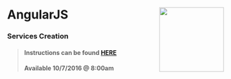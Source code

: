 # AngularJS <img align="right" src="https://github.com/Learning-Fuze/prototypes_C10/blob/assets/assets/images/logos/LF_LOGO.png?raw=true" width="150">
### Services Creation

>#### Instructions can be found <a href="http://learning-fuze.github.io/prototypes_C10/#/AngularJS-Services-Creation" target="_blank">HERE</a>
>#### Available 10/7/2016 @ 8:00am
